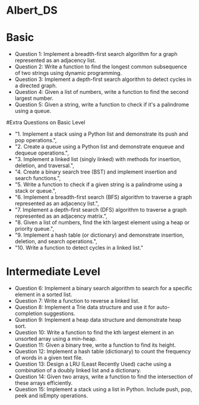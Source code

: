# Albert_DS

# Basic

- Question 1: Implement a breadth-first search algorithm for a graph represented as an adjacency list.
- Question 2: Write a function to find the longest common subsequence of two strings using dynamic programming.
- Question 3: Implement a depth-first search algorithm to detect cycles in a directed graph.
- Question 4: Given a list of numbers, write a function to find the second largest number.
- Question 5: Given a string, write a function to check if it's a palindrome using a queue.


#Extra Questions on Basic Level

- "1. Implement a stack using a Python list and demonstrate its push and pop operations.",
- "2. Create a queue using a Python list and demonstrate enqueue and dequeue operations.",
-  "3. Implement a linked list (singly linked) with methods for insertion, deletion, and traversal.",
- "4. Create a binary search tree (BST) and implement insertion and search functions.",
- "5. Write a function to check if a given string is a palindrome using a stack or queue.",
- "6. Implement a breadth-first search (BFS) algorithm to traverse a graph represented as an adjacency list.",
- "7. Implement a depth-first search (DFS) algorithm to traverse a graph represented as an adjacency matrix.",
- "8. Given a list of numbers, find the kth largest element using a heap or priority queue.",
- "9. Implement a hash table (or dictionary) and demonstrate insertion, deletion, and search operations.",
- "10. Write a function to detect cycles in a linked list."




# Intermediate Level
- Question 6: Implement a binary search algorithm to search for a specific element in a sorted list.
- Question 7: Write a function to reverse a linked list.
- Question 8: Implement a Trie data structure and use it for auto-completion suggestions.
- Question 9: Implement a heap data structure and demonstrate heap sort.
- Question 10: Write a function to find the kth largest element in an unsorted array using a min-heap.
- Question 11: Given a binary tree, write a function to find its height.
- Question 12: Implement a hash table (dictionary) to count the frequency of words in a given text file.
- Question 13: Design a LRU (Least Recently Used) cache using a combination of a doubly linked list and a dictionary.
- Question 14: Given two arrays, write a function to find the intersection of these arrays efficiently.
- Question 15: Implement a stack using a list in Python. Include push, pop, peek and isEmpty operations.